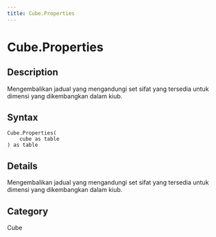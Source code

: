 ```yaml
---
title: Cube.Properties
---
```


# Cube.Properties


## Description

Mengembalikan jadual yang mengandungi set sifat yang tersedia untuk dimensi yang dikembangkan dalam kiub.


## Syntax

```powerquery
Cube.Properties(
    cube as table
) as table
```


## Details

Mengembalikan jadual yang mengandungi set sifat yang tersedia untuk dimensi yang dikembangkan dalam kiub.



## Category
Cube
